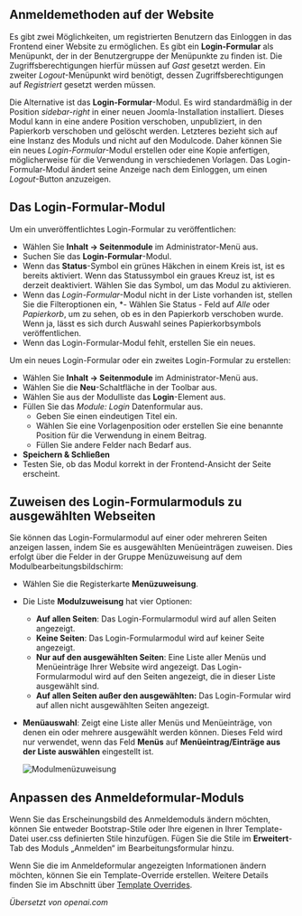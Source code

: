 <!-- Filename: Enabling_the_Login_Form_module / Display title: Anmeldeformular   -->

## Anmeldemethoden auf der Website

Es gibt zwei Möglichkeiten, um registrierten Benutzern das Einloggen in das Frontend einer Website zu ermöglichen. Es gibt ein **Login-Formular** als Menüpunkt, der in der Benutzergruppe der Menüpunkte zu finden ist. Die Zugriffsberechtigungen hierfür müssen auf *Gast* gesetzt werden. Ein zweiter *Logout*-Menüpunkt wird benötigt, dessen Zugriffsberechtigungen auf *Registriert* gesetzt werden müssen.

Die Alternative ist das **Login-Formular**-Modul. Es wird standardmäßig in der Position *sidebar-right* in einer neuen Joomla-Installation installiert. Dieses Modul kann in eine andere Position verschoben, unpubliziert, in den Papierkorb verschoben und gelöscht werden. Letzteres bezieht sich auf eine Instanz des Moduls und nicht auf den Modulcode. Daher können Sie ein neues *Login-Formular*-Modul erstellen oder eine Kopie anfertigen, möglicherweise für die Verwendung in verschiedenen Vorlagen. Das Login-Formular-Modul ändert seine Anzeige nach dem Einloggen, um einen *Logout*-Button anzuzeigen.

## Das Login-Formular-Modul

Um ein unveröffentlichtes Login-Formular zu veröffentlichen:

* Wählen Sie **Inhalt → Seitenmodule** im Administrator-Menü aus.
* Suchen Sie das **Login-Formular**-Modul.
* Wenn das **Status**-Symbol ein grünes Häkchen in einem Kreis ist, ist es bereits aktiviert. Wenn das Statussymbol ein graues Kreuz ist, ist es derzeit deaktiviert. Wählen Sie das Symbol, um das Modul zu aktivieren.
* Wenn das *Login-Formular*-Modul nicht in der Liste vorhanden ist, stellen Sie die Filteroptionen ein,
  *- Wählen Sie Status - Feld auf *Alle* oder *Papierkorb*, um zu sehen, ob es in den Papierkorb verschoben wurde. Wenn ja, lässt es sich durch Auswahl seines Papierkorbsymbols veröffentlichen.
* Wenn das Login-Formular-Modul fehlt, erstellen Sie ein neues.

Um ein neues Login-Formular oder ein zweites Login-Formular zu erstellen:

* Wählen Sie **Inhalt → Seitenmodule** im Administrator-Menü aus.
* Wählen Sie die **Neu**-Schaltfläche in der Toolbar aus.
* Wählen Sie aus der Modulliste das **Login**-Element aus.
* Füllen Sie das *Module: Login* Datenformular aus.
  - Geben Sie einen eindeutigen Titel ein.
  - Wählen Sie eine Vorlagenposition oder erstellen Sie eine benannte Position für die Verwendung in einem Beitrag.
  - Füllen Sie andere Felder nach Bedarf aus.
* **Speichern & Schließen**
* Testen Sie, ob das Modul korrekt in der Frontend-Ansicht der Seite erscheint.

## Zuweisen des Login-Formularmoduls zu ausgewählten Webseiten

Sie können das Login-Formularmodul auf einer oder mehreren Seiten anzeigen lassen, indem Sie es ausgewählten Menüeinträgen zuweisen. Dies erfolgt über die Felder in der Gruppe Menüzuweisung auf dem Modulbearbeitungsbildschirm:

- Wählen Sie die Registerkarte **Menüzuweisung**.
- Die Liste **Modulzuweisung** hat vier Optionen:
  - **Auf allen Seiten**: Das Login-Formularmodul wird auf allen Seiten angezeigt.
  - **Keine Seiten**: Das Login-Formularmodul wird auf keiner Seite angezeigt.
  - **Nur auf den ausgewählten Seiten**: Eine Liste aller Menüs und Menüeinträge Ihrer Website wird angezeigt. Das Login-Formularmodul wird auf den Seiten angezeigt, die in dieser Liste ausgewählt sind.
  - **Auf allen Seiten außer den ausgewählten:** Das Login-Formular wird auf allen nicht ausgewählten Seiten angezeigt.
- **Menüauswahl**: Zeigt eine Liste aller Menüs und Menüeinträge, von denen ein oder mehrere ausgewählt werden können. Dieses Feld wird nur verwendet, wenn das Feld **Menüs** auf **Menüeintrag/Einträge aus der Liste auswählen** eingestellt ist.

  ![Modulmenüzuweisung](../../../en/images/modules/modules-login-menu-assignment.png)

## Anpassen des Anmeldeformular-Moduls

Wenn Sie das Erscheinungsbild des Anmeldemoduls ändern möchten, können Sie entweder Bootstrap-Stile oder Ihre eigenen in Ihrer Template-Datei user.css definierten Stile hinzufügen. Fügen Sie die Stile im **Erweitert**-Tab des Moduls „Anmelden“ im Bearbeitungsformular hinzu.

Wenn Sie die im Anmeldeformular angezeigten Informationen ändern möchten, können Sie ein Template-Override erstellen. Weitere Details finden Sie im Abschnitt über [Template Overrides](jdocmanual?article=user/templates/template-overrides).

*Übersetzt von openai.com*

